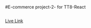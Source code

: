#E-commerce project-2- for TT8-React
##
[Live Link](https://main--fascinating-baklava-c545f5.netlify.app/)
